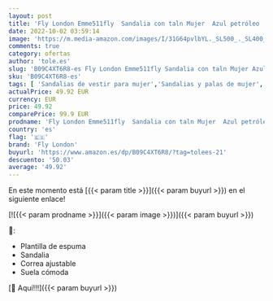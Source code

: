 ```yaml
---
layout: post
title: 'Fly London Emme511fly  Sandalia con taln Mujer  Azul petróleo  39 EU'
date: 2022-10-02 03:59:14
image: 'https://m.media-amazon.com/images/I/31G64pvlbYL._SL500_._SL400_.jpg'
comments: true
category: ofertas
author: 'tole.es'
slug: 'B09C4XT6R8-es Fly London Emme511fly Sandalia con taln Mujer Azul...'
sku: 'B09C4XT6R8-es'
tags: [ 'Sandalias de vestir para mujer','Sandalias y palas de mujer','Zapatos','Zapatos para mujer','Zapatos y complementos','fly london','sandalia','🇪🇸', ]
actualPrice: 49.92 EUR
currency: EUR
price: 49.92
comparePrice: 99.9 EUR
prodname: 'Fly London Emme511fly  Sandalia con taln Mujer  Azul petróleo  39 EU'
country: 'es'
flag: '🇪🇸'
brand: 'Fly London'
buyurl: 'https://www.amazon.es/dp/B09C4XT6R8/?tag=tolees-21'
descuento: '50.03'
average: '49.92'
---
```


En este momento está [{{< param title >}}]({{< param buyurl >}}) en el siguiente enlace!

[![{{< param prodname >}}]({{< param image >}})]({{< param buyurl >}})

🔎:

- Plantilla de espuma
- Sandalia
- Correa ajustable
- Suela cómoda

[🛒 Aquí!!!]({{< param buyurl >}})
